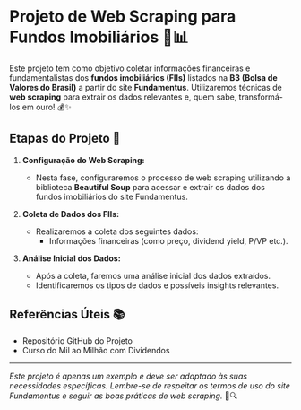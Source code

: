 # Projeto de Web Scraping para Fundos Imobiliários 🏢📊

Este projeto tem como objetivo coletar informações financeiras e fundamentalistas dos **fundos imobiliários (FIIs)** listados na **B3 (Bolsa de Valores do Brasil)** a partir do site **Fundamentus**. Utilizaremos técnicas de **web scraping** para extrair os dados relevantes e, quem sabe, transformá-los em ouro! 💰✨

## Etapas do Projeto 🚀

1. **Configuração do Web Scraping:**
   - Nesta fase, configuraremos o processo de web scraping utilizando a biblioteca **Beautiful Soup** para acessar e extrair os dados dos fundos imobiliários do site Fundamentus.

2. **Coleta de Dados dos FIIs:**
   - Realizaremos a coleta dos seguintes dados:
     - Informações financeiras (como preço, dividend yield, P/VP etc.).

3. **Análise Inicial dos Dados:**
   - Após a coleta, faremos uma análise inicial dos dados extraídos.
   - Identificaremos os tipos de dados e possíveis insights relevantes.

## Referências Úteis 📚

- Repositório GitHub do Projeto
- Curso do Mil ao Milhão com Dividendos

---

*Este projeto é apenas um exemplo e deve ser adaptado às suas necessidades específicas. Lembre-se de respeitar os termos de uso do site Fundamentus e seguir as boas práticas de web scraping.* 🤖🔍

